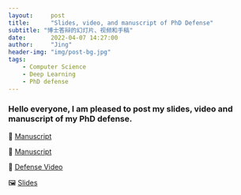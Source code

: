 ```yaml
---
layout:     post
title:      "Slides, video, and manuscript of PhD Defense"
subtitle: "博士答辩的幻灯片、视频和手稿"
date:       2022-04-07 14:27:00
author:     "Jing"
header-img: "img/post-bg.jpg"
tags:
    - Computer Science
    - Deep Learning
    - PhD defense
---
```


### Hello everyone, I am pleased to post my slides, video and manuscript of my PhD defense.
📃 [Manuscript](Attachments/Doctorant_Thesis_Jing0307_compressed.pdf)

📃 <a href="jizhang02.github.io/_posts/Attachments/Doctorant_Thesis_Jing0307_compressed.pdf" target="_blank">Manuscript</a>

🎦 <a href = "https://1drv.ms/v/s!ArS4irhKYi7tmH59q3NMITchVb_M?e=0jCJsn">Defense Video</a>

🖼️ [Slides](Attachments/Presentation_Jing0404_compressed.pdf)
